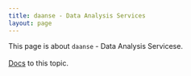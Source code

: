 ```yaml
---
title: daanse - Data Analysis Services
layout: page
---
```

This page is about `daanse` - Data Analysis Servicese.\
\
 [Docs](https://internal.daanse.org/docs/) to this topic.

